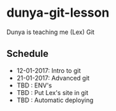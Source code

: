 # dunya-git-lesson
Dunya is teaching me (Lex) Git

## Schedule

- 12-01-2017: Intro to git
- 21-01-2017: Advanced git
- TBD       : ENV's
- TBD       : Put Lex's site in git
- TBD       : Automatic deploying
